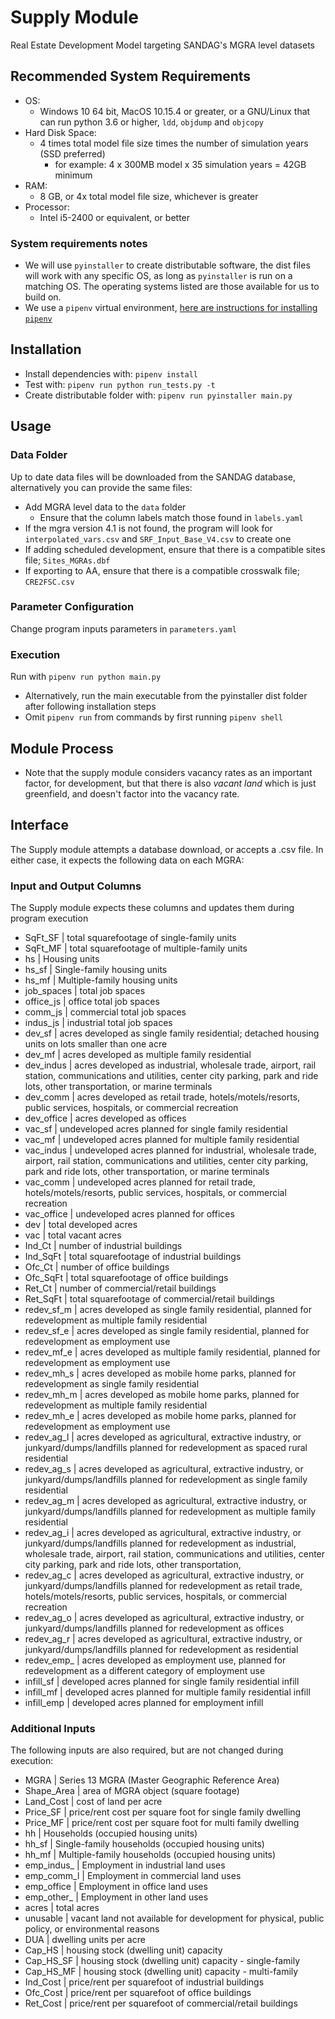 # Supply Module

Real Estate Development Model targeting SANDAG's MGRA level datasets

## Recommended System Requirements

- OS:
  - Windows 10 64 bit, MacOS 10.15.4 or greater, or a GNU/Linux that can run python 3.6 or higher, `ldd`, `objdump` and `objcopy`
- Hard Disk Space:
  - 4 times total model file size times the number of simulation years (SSD preferred)
    - for example: 4 x 300MB model x 35 simulation years = 42GB minimum
- RAM:
  - 8 GB, or 4x total model file size, whichever is greater
- Processor:
  - Intel i5-2400 or equivalent, or better

### System requirements notes

- We will use `pyinstaller` to create distributable software, the dist files will work with any specific OS, as long as `pyinstaller` is run on a matching OS. The operating systems listed are those available for us to build on.
- We use a `pipenv` virtual environment, [here are instructions for installing `pipenv`](https://medium.com/@mahmudahsan/how-to-use-python-pipenv-in-mac-and-windows-1c6dc87b403e)

## Installation

- Install dependencies with: `pipenv install`
- Test with: `pipenv run python run_tests.py -t`
- Create distributable folder with: `pipenv run pyinstaller main.py`

## Usage

### Data Folder

Up to date data files will be downloaded from the SANDAG database, alternatively you can provide the same files:

- Add MGRA level data to the `data` folder
  - Ensure that the column labels match those found in `labels.yaml`
- If the mgra version 4.1 is not found, the program will look for `interpolated_vars.csv` and `SRF_Input_Base_V4.csv` to create one
- If adding scheduled development, ensure that there is a compatible sites file; `Sites_MGRAs.dbf`
- If exporting to AA, ensure that there is a compatible crosswalk file; `CRE2FSC.csv`

### Parameter Configuration

Change program inputs parameters in `parameters.yaml`

### Execution

Run with `pipenv run python main.py`

- Alternatively, run the main executable from the pyinstaller dist folder after following installation steps
- Omit `pipenv run` from commands by first running `pipenv shell`

## Module Process

- Note that the supply module considers vacancy rates as an important factor, for development, but that there is also _vacant land_ which is just greenfield, and doesn't factor into the vacancy rate.

## Interface

The Supply module attempts a database download, or accepts a .csv file. In either case, it expects the following data on each MGRA:

### Input and Output Columns

The Supply module expects these columns and updates them during program execution

- SqFt_SF | total squarefootage of single-family units
- SqFt_MF | total squarefootage of multiple-family units
- hs | Housing units
- hs_sf | Single-family housing units
- hs_mf | Multiple-family housing units
- job_spaces | total job spaces
- office_js | office total job spaces
- comm_js | commercial total job spaces
- indus_js | industrial total job spaces
- dev_sf | acres developed as single family residential; detached housing units on lots smaller than one acre
- dev_mf | acres developed as multiple family residential
- dev_indus | acres developed as industrial, wholesale trade, airport, rail station, communications and utilities, center city parking, park and ride lots, other transportation, or marine terminals
- dev_comm | acres developed as retail trade, hotels/motels/resorts, public services, hospitals, or commercial recreation
- dev_office | acres developed as offices
- vac_sf | undeveloped acres planned for single family residential
- vac_mf | undeveloped acres planned for multiple family residential
- vac_indus | undeveloped acres planned for industrial, wholesale trade, airport, rail station, communications and utilities, center city parking, park and ride lots, other transportation, or marine terminals
- vac_comm | undeveloped acres planned for retail trade, hotels/motels/resorts, public services, hospitals, or commercial recreation
- vac_office | undeveloped acres planned for offices
- dev | total developed acres
- vac | total vacant acres
- Ind_Ct | number of industrial buildings
- Ind_SqFt | total squarefootage of industrial buildings
- Ofc_Ct | number of office buildings
- Ofc_SqFt | total squarefootage of office buildings
- Ret_Ct | number of commercial/retail buildings
- Ret_SqFt | total squarefootage of commercial/retail buildings
- redev_sf_m | acres developed as single family residential, planned for redevelopment as multiple family residential
- redev_sf_e | acres developed as single family residential, planned for redevelopment as employment use
- redev_mf_e | acres developed as multiple family residential, planned for redevelopment as employment use
- redev_mh_s | acres developed as mobile home parks, planned for redevelopment as single family residential
- redev_mh_m | acres developed as mobile home parks, planned for redevelopment as multiple family residential
- redev_mh_e | acres developed as mobile home parks, planned for redevelopment as employment use
- redev_ag_l | acres developed as agricultural, extractive industry, or junkyard/dumps/landfills planned for redevelopment as spaced rural residential
- redev_ag_s | acres developed as agricultural, extractive industry, or junkyard/dumps/landfills planned for redevelopment as single family residential
- redev_ag_m | acres developed as agricultural, extractive industry, or junkyard/dumps/landfills planned for redevelopment as multiple family residential
- redev_ag_i | acres developed as agricultural, extractive industry, or junkyard/dumps/landfills planned for redevelopment as industrial, wholesale trade, airport, rail station, communications and utilities, center city parking, park and ride lots, other transportation,
- redev_ag_c | acres developed as agricultural, extractive industry, or junkyard/dumps/landfills planned for redevelopment as retail trade, hotels/motels/resorts, public services, hospitals, or commercial recreation
- redev_ag_o | acres developed as agricultural, extractive industry, or junkyard/dumps/landfills planned for redevelopment as offices
- redev_ag_r | acres developed as agricultural, extractive industry, or junkyard/dumps/landfills planned for redevelopment as residential
- redev_emp\_ | acres developed as employment use, planned for redevelopment as a different category of employment use
- infill_sf | developed acres planned for single family residential infill
- infill_mf | developed acres planned for multiple family residential infill
- infill_emp | developed acres planned for employment infill

### Additional Inputs

The following inputs are also required, but are not changed during execution:

- MGRA | Series 13 MGRA (Master Geographic Reference Area)
- Shape_Area | area of MGRA object (square footage)
- Land_Cost | cost of land per acre
- Price_SF | price/rent cost per square foot for single family dwelling
- Price_MF | price/rent cost per square foot for multi family dwelling
- hh | Households (occupied housing units)
- hh_sf | Single-family households (occupied housing units)
- hh_mf | Multiple-family households (occupied housing units)
- emp_indus\_ | Employment in industrial land uses
- emp_comm_l | Employment in commercial land uses
- emp_office | Employment in office land uses
- emp_other\_ | Employment in other land uses
- acres | total acres
- unusable | vacant land not available for development for physical, public policy, or environmental reasons
- DUA | dwelling units per acre
- Cap_HS | housing stock (dwelling unit) capacity
- Cap_HS_SF | housing stock (dwelling unit) capacity - single-family
- Cap_HS_MF | housing stock (dwelling unit) capacity - multi-family
- Ind_Cost | price/rent per squarefoot of industrial buildings
- Ofc_Cost | price/rent per squarefoot of office buildings
- Ret_Cost | price/rent per squarefoot of commercial/retail buildings
